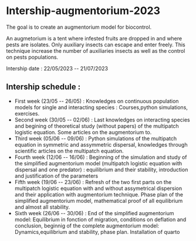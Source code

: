 # Intership-augmentorium-2023
The goal is to create an augmentorium model for biocontrol.

An augmetorium is a tent where infested fruits are dropped in and where pests are isolates. Only auxiliary insects can escape and enter freely. This technique increase the number of auxiliaries insects as well as the control on pests populations. 

Intership date : 22/05/2023 -- 21/07/2023

## Intership schedule :
- First week (23/05 -- 26/05) : Knowledges on continuous population models for single and interacting species : Courses,python simulations, exercises.
- Second week (30/05 -- 02/06) : Last knowledges on interacting species and begining of theoretical study (without papers) of the multipatch logistic equation. Some articles on the augmentorium to.
- Third week (05/06 -- 09/06) : Python simulations of the multipatch equation in symmetric and assymmetric dispersal, knowledges through scientific articles on the multipatch equation.
- Fourth week (12/06 -- 16/06) : Beginning of the simulation and study of the simplified augmentorium model (multipatch logistic equation with dispersal and one predator) : equilibrium and their stability, introduction and justification of the parameters
- Fifth week (19/06 -- 23/06) : Refresh of the two first parts on the multipatch logistic equation with and without assymetrical dispersion and their application with augmentorium technique. Phase plan of the simplified augmentorium model, mathematical proof of all equilibrium and almost all stability.
- Sixth week (26/06 -- 30/06) : End of the simplified augmentorium model: Equilibrium in fonction of migration, conditions on deflation and conclusion, 
beginnig of the complete augmentorium model: Dynamics,equilibrium and stability, phase plan. Installation of quarto

